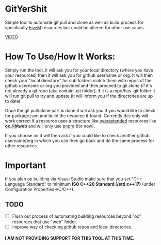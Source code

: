# GitYerShit
Simple tool to automate git pull and clone as well as build process for specifically [FiveM](https://fivem.net/) resources but could be altered for other use cases.

[VIDEO](https://www.youtube.com/watch?v=0jDLB9kfzFo)

# How To Use/How It Works:
Simply run the tool, it will ask you for your local directory (where you have your resources) then it will ask you for github username or org.
It will then check your "local directory" for sub folders match them with repos of the github username or org you provided and then proceed to git clone (if it's not already a git repo (aka contain .git folder), if it is a repo/has .git folder it will run git pull to try and update (it will inform you if the directories are up to date). 

Once the git pull/clone part is done it will ask you if you would like to check for package.json and build the resource if found. Currently this only will work correct if a resource uses a structure like [overextended](https://github.com/overextended) resources like **[ox_lib](https://github.com/overextended/ox_lib)\web** and will only use [pnpm](https://pnpm.io/) (for now).

If you choose no it will then ask if you could like to check another github username/org in which you can then go back and do the same process for other resources.

# Important
If you plan on building via Visual Studio make sure that you set "C++ Language Standard" to minimum **ISO C++20 Standard (/std:c++17)** (under Configuration Properties->C/C++).

## TODO
- [ ] Flush out process of automating building resources beyond "ox" resources that use "web" folder.
- [ ] Improve way of checking github repos and local directories.

#### I AM NOT PROVIDING SUPPORT FOR THIS TOOL AT THIS TIME.
